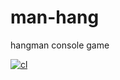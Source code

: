 # man-hang
hangman console game

[![cl](https://github.com/shikharvashistha/man-hang/actions/workflows/cl.yml/badge.svg?branch=main)](https://github.com/shikharvashistha/man-hang/actions/workflows/cl.yml)

